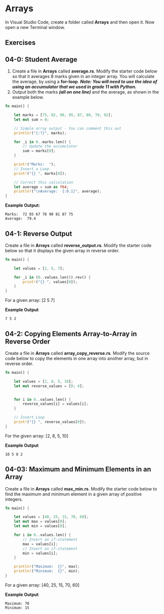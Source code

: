 # Arrays

In Visual Studio Code, create a folder called **Arrays** and then open it. Now open a new Terminal window. 

## Exercises

## 04-0: Student Average

1.  Create a file in **Arrays** called **average.rs**.  Modify the starter code below so that it averages 8 marks given in an integer array.  You will calculate the average, by using a **for-loop**.  ***Note:  You will need to use the idea of using an accumulator that we used in grade 11 with Python.***
2.  Output both the marks ***(all on one line)*** and the average, as shown in the example below.

```rust
fn main() {

	let marks = [75, 82, 90, 95, 87, 80, 70, 92];
	let mut sum = 0;

	// Simple array output - You can comment this out
	println!("{:?}", marks);

	for _i in 0..marks.len() {
		// Update the accumulator
		sum = marks[0];
	}

	print!("Marks:  ");
	// Insert a Loop
	print!("{} ", marks[0]);

	// Correct this calculation
	let average = sum as f64;
	println!("\nAverage:  {:0.1}", average);
}
```


**Example Output:**
```
Marks:  72 85 67 78 90 81 87 75
Average:  79.4
```

## 04-1: Reverse Output

Create a file in **Arrays** called **reverse_output.rs**.  Modify the starter code below so that it displays the given array in reverse order.

```rust
fn main() {

	let values = [2, 5, 7];

	for _i in (0..values.len()).rev() {
        print!("{} ", values[0]);
    }
}
```

For a given array: [2 5 7]

**Example Output**
```
7 5 2
```

## 04-2: Copying Elements Array-to-Array in Reverse Order

Create a file in **Arrays** called **array_copy_reverse.rs**.  Modify the source code below to copy the elements in one array into another array, but in reverse order.  

```rust
fn main() {

	let values = [2, 8, 5, 10];
	let mut reverse_values = [0; 4];

    
	for i in 0..values.len() {
		reverse_values[i] = values[i];
	}

	// Insert Loop
	print!("{} ", reverse_values[0]);
}
```

For the given array: [2, 8, 5, 10]

**Example Output**
```
10 5 8 2
```

## 04-03: Maximum and Minimum Elements in an Array

Create a file in **Arrays** called **max_min.rs**.  Modify the starter code below to find the maximum and minimum element in a given array of positive integers.  

```rust
fn main() {

	let values = [40, 25, 15, 70, 60];
	let mut max = values[0];
	let mut min = values[0];

	for i in 0..values.len() {
		// Insert an if-statement
		max = values[i];
		// Insert an if-statement
		min = values[i];
	}

	println!("Maximum:  {}", max);
	println!("Minimum:  {}", min);
}
```

For a given array: [40, 25, 15, 70, 60]

**Example Output**
```
Maximum: 70
Minimum: 15
```
